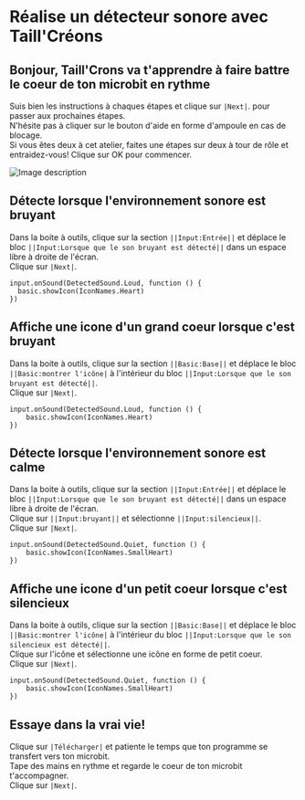 # Réalise un détecteur sonore avec Taill'Créons


## Bonjour, Taill'Crons va t'apprendre à faire battre le coeur de ton microbit en rythme
Suis bien les instructions à chaques étapes et clique sur ``|Next|``. pour passer
 aux prochaines étapes.  
N'hésite pas à cliquer sur le bouton d'aide  en forme d'ampoule en cas 
de blocage.  
Si vous êtes deux à cet atelier, faites une étapes sur deux à tour de rôle et entraidez-vous!
Clique sur OK pour commencer.

 ![Image description](https://def773hwqc19t.cloudfront.net/img/actor_cover/2786/18daa29583f7776a3032954d83007d40_Taillcr%C3%A9o.jpg)


## Détecte lorsque l'environnement sonore est bruyant
Dans la boite à outils, clique sur la section ``||Input:Entrée||`` et 
déplace le bloc ``||Input:Lorsque que le son bruyant est détecté||`` 
dans un espace libre à droite de l'écran.  
Clique sur ``|Next|``.

``` blocks
input.onSound(DetectedSound.Loud, function () {
  basic.showIcon(IconNames.Heart)
})
```

## Affiche une icone d'un grand coeur lorsque c'est bruyant
Dans la boite à outils, clique sur la section ``||Basic:Base||`` et déplace le bloc
 ``||Basic:montrer l'icône|`` à l'intérieur du bloc ``||Input:Lorsque que le son bruyant est détecté||``.  
 Clique sur ``|Next|``.

``` blocks
input.onSound(DetectedSound.Loud, function () {
    basic.showIcon(IconNames.Heart)
})
```

## Détecte lorsque l'environnement sonore est calme
Dans la boite à outils, clique sur la section ``||Input:Entrée||`` et 
déplace le bloc ``||Input:Lorsque que le son bruyant est détecté||`` 
dans un espace libre à droite de l'écran.  
Clique sur  ``||Input:bruyant||`` et sélectionne  ``||Input:silencieux||``.  
Clique sur ``|Next|``.

``` blocks
input.onSound(DetectedSound.Quiet, function () {
    basic.showIcon(IconNames.SmallHeart)
})
```

## Affiche une icone d'un petit coeur lorsque c'est silencieux
Dans la boite à outils, clique sur la section ``||Basic:Base||`` et déplace le bloc
 ``||Basic:montrer l'icône|`` à l'intérieur du bloc ``||Input:Lorsque que le son silencieux est détecté||``.  
Clique sur l'icône et sélectionne une icône en forme de petit coeur.  
 Clique sur ``|Next|``.

``` blocks
input.onSound(DetectedSound.Quiet, function () {
    basic.showIcon(IconNames.SmallHeart)
})
```




## Essaye dans la vrai vie!
Clique sur ``|Télécharger|`` et patiente le temps que ton programme se transfert vers ton microbit.  
Tape des mains en rythme et regarde le coeur de ton microbit t'accompagner.  
 Clique sur ``|Next|``.

